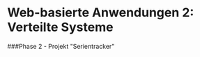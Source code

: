 Web-basierte Anwendungen 2: Verteilte Systeme
==================  
###Phase 2 - Projekt "Serientracker"
